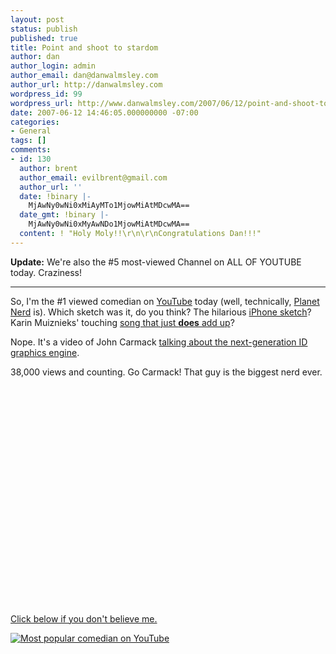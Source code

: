 ```yaml
---
layout: post
status: publish
published: true
title: Point and shoot to stardom
author: dan
author_login: admin
author_email: dan@danwalmsley.com
author_url: http://danwalmsley.com
wordpress_id: 99
wordpress_url: http://www.danwalmsley.com/2007/06/12/point-and-shoot-to-stardom/
date: 2007-06-12 14:46:05.000000000 -07:00
categories:
- General
tags: []
comments:
- id: 130
  author: brent
  author_email: evilbrent@gmail.com
  author_url: ''
  date: !binary |-
    MjAwNy0wNi0xMiAyMTo1MjowMiAtMDcwMA==
  date_gmt: !binary |-
    MjAwNy0wNi0xMyAwNDo1MjowMiAtMDcwMA==
  content: ! "Holy Moly!!\r\n\r\nCongratulations Dan!!!"
---
```

<strong>Update:</strong> We're also the #5 most-viewed Channel on ALL OF YOUTUBE today. Craziness!
<hr />
So, I'm the #1 viewed comedian on <a href="http://www.youtube.com/members?t=t&p=1&s=mv&g=2">YouTube</a> today (well, technically, <a href="http://planetnerd.tv">Planet Nerd</a> is). Which sketch was it, do you think? The hilarious <a href="http://www.youtube.com/watch?v=1hqbDsQSpFg">iPhone sketch</a>? Karin Muiznieks' touching <a href="http://www.youtube.com/watch?v=tbYvslOo37w">song that just <strong>does</strong> add up</a>?

Nope. It's a video of John Carmack <a href="http://www.youtube.com/watch?v=HvuTtrkVtns">talking about the next-generation ID graphics engine</a>.

38,000 views and counting. Go Carmack! That guy is the biggest nerd ever.

<object width="425" height="350"><param name="movie" value="http://www.youtube.com/v/HvuTtrkVtns"></param><param name="wmode" value="transparent"></param><embed src="http://www.youtube.com/v/HvuTtrkVtns" type="application/x-shockwave-flash" wmode="transparent" width="425" height="350"></embed></object><a href='http://www.danwalmsley.com/wp-content/uploads/2007/06/number_one_comedian_crop.png' title='Most popular comedian on YouTube'>

Click below if you don't believe me.

<img src='http://www.danwalmsley.com/wp-content/uploads/2007/06/number_one_comedian_crop.thumbnail.png' alt='Most popular comedian on YouTube' /></a>
